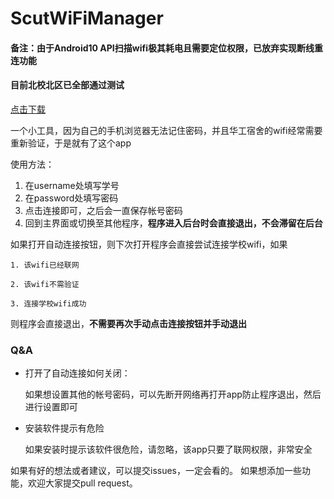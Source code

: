 # ScutWiFiManager

#### 备注：由于Android10 API扫描wifi极其耗电且需要定位权限，已放弃实现断线重连功能
#### 目前北校北区已全部通过测试

[点击下载]: https://github.com/ChuXuan-windy/ScutWiFiManager/releases/tag/v1.0

[点击下载][]

一个小工具，因为自己的手机浏览器无法记住密码，并且华工宿舍的wifi经常需要重新验证，于是就有了这个app

使用方法：

1. 在username处填写学号
2. 在password处填写密码
3. 点击连接即可，之后会一直保存帐号密码
4. 回到主界面或切换至其他程序，**程序进入后台时会直接退出，不会滞留在后台**

如果打开自动连接按钮，则下次打开程序会直接尝试连接学校wifi，如果
```
1. 该wifi已经联网

2. 该wifi不需验证

3. 连接学校wifi成功
```
   则程序会直接退出，**不需要再次手动点击连接按钮并手动退出**

### Q&A

- 打开了自动连接如何关闭：

  如果想设置其他的帐号密码，可以先断开网络再打开app防止程序退出，然后进行设置即可



- 安装软件提示有危险

  如果安装时提示该软件很危险，请忽略，该app只要了联网权限，非常安全



如果有好的想法或者建议，可以提交issues，一定会看的。
如果想添加一些功能，欢迎大家提交pull request。
